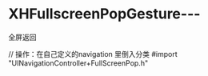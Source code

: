 # XHFullscreenPopGesture---
全屏返回

// 操作：在自己定义的navigation 里倒入分类 #import "UINavigationController+FullScreenPop.h"

